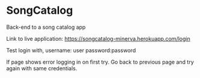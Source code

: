 # SongCatalog
Back-end to a song catalog app

Link to live application: https://songcatalog-minerva.herokuapp.com/login

Test login with,
username: user 
password:password

If page shows error logging in on first try. Go back to previous page and try again with same credentials. 
